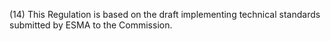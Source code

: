 (14) This Regulation is based on the draft implementing technical standards submitted by ESMA to the Commission.